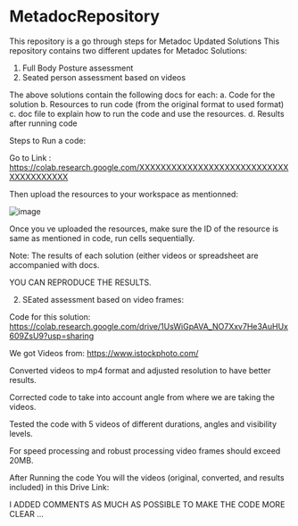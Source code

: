 # MetadocRepository
This repository is a go through steps for Metadoc Updated Solutions
This repository contains two different updates for Metadoc Solutions: 

1. Full Body Posture assessment
2. Seated person assessment based on videos

The above solutions contain the following docs for each: 
a. Code for the solution 
b. Resources to run code (from the original format to used format) 
c. doc file to explain how to run the code and use the resources. 
d. Results after running code

Steps to Run a code: 

Go to Link : https://colab.research.google.com/XXXXXXXXXXXXXXXXXXXXXXXXXXXXXXXXXXXXXXX

Then upload the resources to your workspace as mentionned: 

![image](https://user-images.githubusercontent.com/37115711/228078180-8d166ca5-527f-432c-b6f1-49fe814f2b4a.png)


Once you ve uploaded the resources, make sure the ID of the resource is same as mentioned in code, run cells sequentially. 

Note: The results of each solution (either videos or spreadsheet are accompanied with docs. 

YOU CAN REPRODUCE THE RESULTS. 


2. SEated assessment based on video frames: 

Code for this solution: 
https://colab.research.google.com/drive/1UsWiGpAVA_NO7Xxv7He3AuHUx609ZsU9?usp=sharing 

We got Videos from: https://www.istockphoto.com/ 

Converted videos to mp4 format and adjusted resolution to have better results. 

Corrected code to take into account angle from where we are taking the videos. 

Tested the code with 5 videos of different durations, angles and visibility levels. 

For speed processing and robust processing video frames should exceed 20MB.

After Running the code You will the videos (original, converted, and results included) in this Drive Link: 






I ADDED COMMENTS AS MUCH AS POSSIBLE TO MAKE THE CODE MORE CLEAR ...

